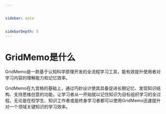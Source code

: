 ```yaml
---


sidebar: auto


sidebarDepth: 5
---
```


# GridMemo是什么



GridMemo是一款基于认知科学原理开发的全流程学习工具，能有效提升使用者对学习内容的理解能力和记忆效率。

GridMemo在九宫格的基础上，通过巧妙设计使其具备促进长期记忆、发现知识结构、支持思维创意的功能，让学习者从一开始就以记住知识为目标组织学习的全过程。无论是在校学生、知识工作者或是终身学习者都可以使用GridMemo迅速提升对一个领域关键知识的学习效率。